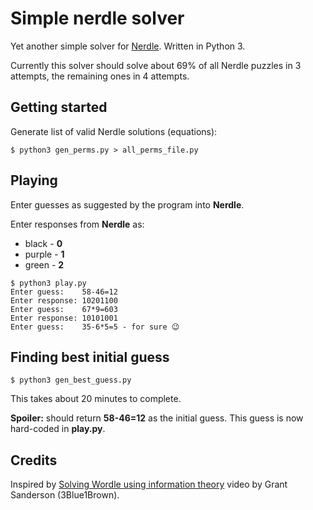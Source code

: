 # Simple nerdle solver

Yet another simple solver for [Nerdle](https://nerdlegame.com/). Written in Python 3.

Currently this solver should solve about 69% of all Nerdle puzzles in 3 attempts, the remaining ones in 4 attempts.

## Getting started

Generate list of valid Nerdle solutions (equations):

```
$ python3 gen_perms.py > all_perms_file.py
```

## Playing

Enter guesses as suggested by the program into **Nerdle**.

Enter responses from **Nerdle** as:

- black - **0** 
- purple - **1**
- green - **2**

```
$ python3 play.py
Enter guess:    58-46=12
Enter response: 10201100
Enter guess:    67*9=603
Enter response: 10101001
Enter guess:    35-6*5=5 - for sure 😉
```

## Finding best initial guess

```
$ python3 gen_best_guess.py
```

This takes about 20 minutes to complete.

**Spoiler:** should return **58-46=12** as the initial guess. This guess is now hard-coded in **play.py**.

## Credits

Inspired by [Solving Wordle using information theory](https://www.youtube.com/watch?v=v68zYyaEmEA) video by Grant Sanderson (3Blue1Brown).
